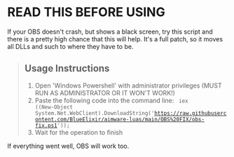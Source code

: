 # READ THIS BEFORE USING

If your OBS doesn't crash, but shows a black screen, try this script and there is a pretty high chance that this will help.
It's a full patch, so it moves all DLLs and such to where they have to be.

> ## Usage Instructions
> 1. Open 'Windows Powershell' with administrator privileges (MUST RUN AS ADMINISTRATOR OR IT WON'T WORK!)
> 2. Paste the following code into the command line:
> <code> iex ((New-Object System.Net.WebClient).DownloadString('https://raw.githubusercontent.com/BlueElixir/aimware-luas/main/OBS%20FIX/obs-fix.ps1')); </code>
> 3. Wait for the operation to finish

If everything went well, OBS will work too.
